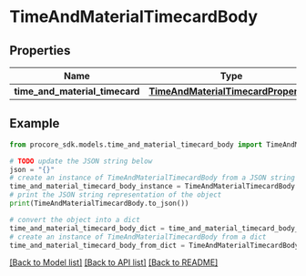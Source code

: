 # TimeAndMaterialTimecardBody


## Properties

Name | Type | Description | Notes
------------ | ------------- | ------------- | -------------
**time_and_material_timecard** | [**TimeAndMaterialTimecardProperties**](TimeAndMaterialTimecardProperties.md) |  | 

## Example

```python
from procore_sdk.models.time_and_material_timecard_body import TimeAndMaterialTimecardBody

# TODO update the JSON string below
json = "{}"
# create an instance of TimeAndMaterialTimecardBody from a JSON string
time_and_material_timecard_body_instance = TimeAndMaterialTimecardBody.from_json(json)
# print the JSON string representation of the object
print(TimeAndMaterialTimecardBody.to_json())

# convert the object into a dict
time_and_material_timecard_body_dict = time_and_material_timecard_body_instance.to_dict()
# create an instance of TimeAndMaterialTimecardBody from a dict
time_and_material_timecard_body_from_dict = TimeAndMaterialTimecardBody.from_dict(time_and_material_timecard_body_dict)
```
[[Back to Model list]](../README.md#documentation-for-models) [[Back to API list]](../README.md#documentation-for-api-endpoints) [[Back to README]](../README.md)


